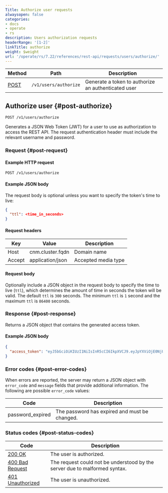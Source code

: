 ```yaml
---
Title: Authorize user requests
alwaysopen: false
categories:
- docs
- operate
- rs
description: Users authorization requests
headerRange: '[1-2]'
linkTitle: authorize
weight: $weight
url: '/operate/rs/7.22/references/rest-api/requests/users/authorize/'
---
```


| Method | Path | Description |
|--------|------|-------------|
| [POST](#post-authorize) | `/v1/users/authorize` | Generate a token to authorize an authenticated user |

## Authorize user {#post-authorize}

    POST /v1/users/authorize

Generates a JSON Web Token (JWT) for a user to use as authorization to access the REST API. The request authentication header must include the relevant username and password.

### Request {#post-request}

#### Example HTTP request

    POST /v1/users/authorize

#### Example JSON body

The request body is optional unless you want to specify the token's time to live:

```json
{
  "ttl": <time_in_seconds>
}
```

#### Request headers
| Key    | Value            | Description         |
|--------|------------------|---------------------|
| Host   | cnm.cluster.fqdn | Domain name         |
| Accept | application/json | Accepted media type |

#### Request body

Optionally include a JSON object in the request body to specify the time to live (`ttl`), which determines the amount of time in seconds the token will be valid. The default `ttl` is `300` seconds. The minimum `ttl` is `1` second and the maximum `ttl` is `86400` seconds.

### Response {#post-response}

Returns a JSON object that contains the generated access token.

#### Example JSON body

```json
{
  "access_token": "eyJ5bGciOiKIUzI1NiIsInR5cCI6IkpXVCJ9.eyJpYXViOjE0NjU0..."
}
```

### Error codes {#post-error-codes}

When errors are reported, the server may return a JSON object with
`error_code` and `message` fields that provide additional information.
The following are possible `error_code` values:

| Code | Description |
|------|-------------|
| password_expired | The password has expired and must be changed. |

### Status codes {#post-status-codes}

| Code | Description |
|------|-------------|
| [200 OK](https://www.rfc-editor.org/rfc/rfc9110.html#name-200-ok) | The user is authorized. |
| [400 Bad Request](https://www.rfc-editor.org/rfc/rfc9110.html#name-400-bad-request) | The request could not be understood by the server due to malformed syntax. |
| [401 Unauthorized](https://www.rfc-editor.org/rfc/rfc9110.html#name-401-unauthorized) | The user is unauthorized. |